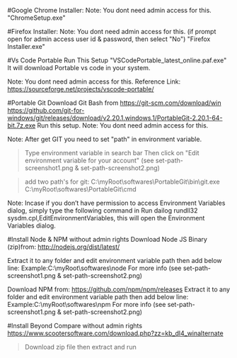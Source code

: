 ﻿#Google Chrome Installer: 
Note: You dont need admin access for this.
"ChromeSetup.exe"

#Firefox Installer: 
Note: You dont need admin access for this. (if prompt open for admin access user id & password, then select "No")
"Firefox Installer.exe"

#Vs Code Portable
Run This Setup "VSCodePortable_latest_online.paf.exe"
It will download Portable vs code in your system.

Note: You dont need admin access for this.
Reference Link:
https://sourceforge.net/projects/vscode-portable/

#Portable Git
Download Git Bash from 
https://git-scm.com/download/win
https://github.com/git-for-windows/git/releases/download/v2.20.1.windows.1/PortableGit-2.20.1-64-bit.7z.exe
Run this setup.
Note: You dont need admin access for this.

Note: After get GIT you need to set "path" in environment variable.
>Type environment variable in search bar
>Then click on "Edit environment variable for your account" (see set-path-screenshot1.png & set-path-screenshot2.png)

>add two path's for git:
>C:\myRoot\softwares\PortableGit\bin\git.exe
>C:\myRoot\softwares\PortableGit\cmd

Note: Incase if you don’t have permission to access Environment Variables dialog, simply type the following command in Run dailog rundll32 sysdm.cpl,EditEnvironmentVariables, this will open the Environment Variables dialog.


#Install Node & NPM without admin rights 
Download Node JS Binary (zip)from:
http://nodejs.org/dist/latest/

Extract it to any folder and edit environment variable path then add below line:
Example:C:\myRoot\softwares\node
For more info (see set-path-screenshot1.png & set-path-screenshot2.png)

Download NPM from:
https://github.com/npm/npm/releases
Extract it to any folder and edit environment variable path then add below line:
Example:C:\myRoot\softwares\npm
For more info (see set-path-screenshot1.png & set-path-screenshot2.png)

#Install Beyond Compare without admin rights
https://www.scootersoftware.com/download.php?zz=kb_dl4_winalternate
>Download zip file then extract and run





